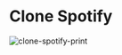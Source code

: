 # Clone Spotify
![clone-spotify-print](https://user-images.githubusercontent.com/105944659/170972520-9e478d22-2784-4f64-89ae-c3bd731a3374.jpeg)
